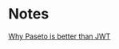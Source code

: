 # Notes

[Why Paseto is better than JWT](https://dev.to/techschoolguru/why-paseto-is-better-than-jwt-for-token-based-authentication-1b0c)

